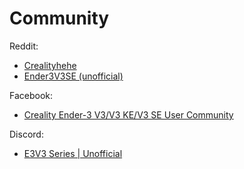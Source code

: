 # Community

Reddit:

* [Crealityhehe](https://www.reddit.com/r/Creality/)
* [Ender3V3SE (unofficial)](https://www.reddit.com/r/Ender3V3SE/)

Facebook:

* [Creality Ender-3 V3/V3 KE/V3 SE User Community](https://www.facebook.com/groups/347538964267031)

Discord:

* [E3V3 Series | Unofficial](https://discord.gg/gYyN3zJEW6)

